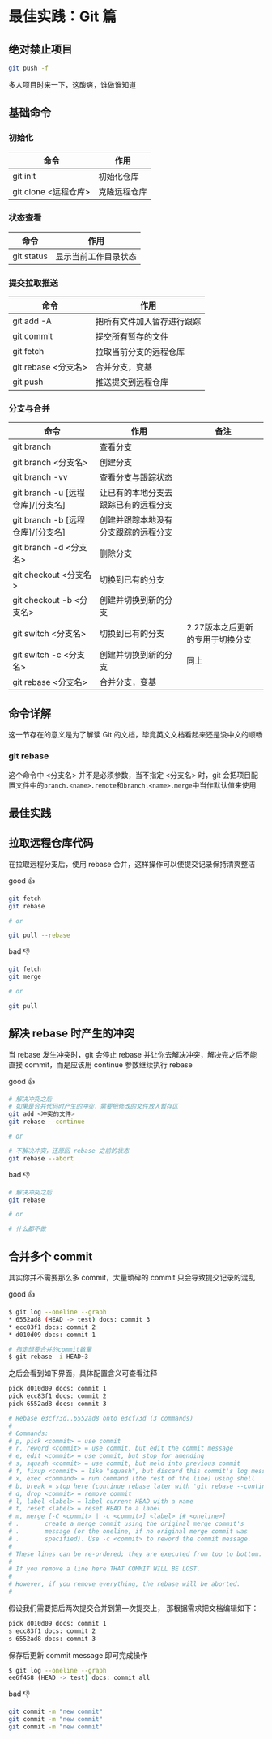 # 最佳实践：Git 篇

## 绝对禁止项目

```bash
git push -f
```

多人项目时来一下，这酸爽，谁做谁知道

## 基础命令

### 初始化

| 命令                 | 作用         |
| -------------------- | ------------ |
| git init             | 初始化仓库   |
| git clone <远程仓库> | 克隆远程仓库 |

### 状态查看

| 命令       | 作用                 |
| ---------- | -------------------- |
| git status | 显示当前工作目录状态 |

### 提交拉取推送

命令 | 作用
---------|----------
 git add -A | 把所有文件加入暂存进行跟踪
 git commit | 提交所有暂存的文件
 git fetch | 拉取当前分支的远程仓库
 git rebase <分支名> | 合并分支，变基
 git push | 推送提交到远程仓库

### 分支与合并

| 命令                              | 作用                                 | 备注                             |
| --------------------------------- | ------------------------------------ | -------------------------------- |
| git branch                        | 查看分支                             |                                  |
| git branch <分支名>               | 创建分支                             |                                  |
| git branch -vv                    | 查看分支与跟踪状态                   |                                  |
| git branch -u [远程仓库]/[分支名] | 让已有的本地分支去跟踪已有的远程分支 |                                  |
| git branch -b [远程仓库]/[分支名] | 创建并跟踪本地没有分支跟踪的远程分支 |                                  |
| git branch -d <分支名>            | 删除分支                             |                                  |
| git checkout <分支名>             | 切换到已有的分支                     |                                  |
| git checkout -b <分支名>          | 创建并切换到新的分支                 |                                  |
| git switch <分支名>               | 切换到已有的分支                     | 2.27版本之后更新的专用于切换分支 |
| git switch -c <分支名>            | 创建并切换到新的分支                 | 同上                             |
| git rebase <分支名>               | 合并分支，变基                       |                                  |

## 命令详解

这一节存在的意义是为了解读 Git 的文档，毕竟英文文档看起来还是没中文的顺畅

### git rebase

这个命令中 <分支名> 并不是必须参数，当不指定 <分支名> 时，git 会把项目配置文件中的`branch.<name>.remote`和`branch.<name>.merge`中当作默认值来使用

## 最佳实践

## 拉取远程仓库代码

在拉取远程分支后，使用 rebase 合并，这样操作可以使提交记录保持清爽整洁

good 👍

```bash
git fetch
git rebase

# or

git pull --rebase
```

bad 👎

```bash
git fetch
git merge

# or

git pull
```

## 解决 rebase 时产生的冲突

当 rebase 发生冲突时，git 会停止 rebase 并让你去解决冲突，解决完之后不能直接 commit，而是应该用 continue 参数继续执行 rebase

good 👍

```bash
# 解决冲突之后
# 如果是合并代码时产生的冲突，需要把修改的文件放入暂存区
git add <冲突的文件>
git rebase --continue

# or

# 不解决冲突，还原回 rebase 之前的状态
git rebase --abort
```

bad 👎

```bash
# 解决冲突之后
git rebase

# or

# 什么都不做
```

## 合并多个 commit

其实你并不需要那么多 commit，大量琐碎的 commit 只会导致提交记录的混乱

good 👍

```bash
$ git log --oneline --graph
* 6552ad8 (HEAD -> test) docs: commit 3
* ecc83f1 docs: commit 2
* d010d09 docs: commit 1

# 指定想要合并的commit数量
$ git rebase -i HEAD~3
```

之后会看到如下界面，具体配置含义可查看注释

```bash
pick d010d09 docs: commit 1
pick ecc83f1 docs: commit 2
pick 6552ad8 docs: commit 3

# Rebase e3cf73d..6552ad8 onto e3cf73d (3 commands)
#
# Commands:
# p, pick <commit> = use commit
# r, reword <commit> = use commit, but edit the commit message
# e, edit <commit> = use commit, but stop for amending
# s, squash <commit> = use commit, but meld into previous commit
# f, fixup <commit> = like "squash", but discard this commit's log message
# x, exec <command> = run command (the rest of the line) using shell
# b, break = stop here (continue rebase later with 'git rebase --continue')
# d, drop <commit> = remove commit
# l, label <label> = label current HEAD with a name
# t, reset <label> = reset HEAD to a label
# m, merge [-C <commit> | -c <commit>] <label> [# <oneline>]
# .       create a merge commit using the original merge commit's
# .       message (or the oneline, if no original merge commit was
# .       specified). Use -c <commit> to reword the commit message.
#
# These lines can be re-ordered; they are executed from top to bottom.
#
# If you remove a line here THAT COMMIT WILL BE LOST.
#
# However, if you remove everything, the rebase will be aborted.
#
```

假设我们需要把后两次提交合并到第一次提交上，
那根据需求把文档编辑如下：

```bash
pick d010d09 docs: commit 1
s ecc83f1 docs: commit 2
s 6552ad8 docs: commit 3
```

保存后更新 commit message 即可完成操作

```bash
$ git log --oneline --graph
ee6f458 (HEAD -> test) docs: commit all
```

bad 👎

```bash
git commit -m "new commit"
git commit -m "new commit"
git commit -m "new commit"
```


